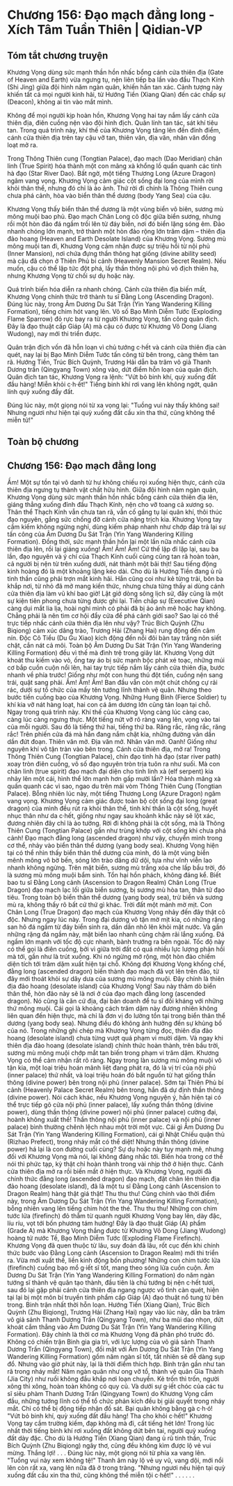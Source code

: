 # Chương 156: Đạo mạch đằng long - Xích Tâm Tuần Thiên | Qidian-VP

## Tóm tắt chương truyện

Khương Vọng dùng sức mạnh thần hồn nhấc bổng cánh cửa thiên địa (Gate of Heaven and Earth) vừa ngưng tụ, nện liên tiếp ba lần vào đầu Thạch Kính (Shi Jing) giữa đội hình năm ngàn quân, khiến hắn tan xác. Cảnh tượng này khiến tất cả mọi người kinh hãi, từ Hướng Tiền (Xiang Qian) đến các chấp sự (Deacon), không ai tin vào mắt mình.

Không để mọi người kịp hoàn hồn, Khương Vọng hai tay nắm lấy cánh cửa thiên địa, điên cuồng nện vào đội hình địch. Quân lính tan tác, sát khí tiêu tan. Trong quá trình này, khí thế của Khương Vọng tăng lên đến đỉnh điểm, cánh cửa thiên địa trên tay cậu vỡ tan, thiên văn, địa văn, nhân văn đồng loạt mở ra.

Trong Thông Thiên cung (Tongtian Palace), đạo mạch (Dao Meridian) chân linh (True Spirit) hóa thành một con mãng xà khổng lồ quấn quanh các tinh hà đạo (Star River Dao). Bất ngờ, một tiếng Thương Long (Azure Dragon) ngâm vang vọng. Khương Vọng cảm giác cột sống đại long của mình rời khỏi thân thể, nhưng đó chỉ là ảo ảnh. Thứ rời đi chính là Thông Thiên cung chưa phá cảnh, hòa vào biển thân thể dương (body Yang Sea) của cậu.

Khương Vọng thấy biển thân thể dương là một vùng biển vô biên, sương mù mông muội bao phủ. Đạo mạch Chân Long cô độc giữa biển sương, nhưng rồi một hòn đảo đá ngầm trồi lên từ đáy biển, nơi đó biển lặng sóng êm. Đảo nhanh chóng lớn mạnh, trở thành một hòn đảo rộng lớn trăm dặm – thiên địa đảo hoang (Heaven and Earth Desolate Island) của Khương Vọng. Sương mù mông muội tan đi, Khương Vọng cảm nhận được sự triệu hồi từ nội phủ (Inner Mansion), nơi chứa đựng thần thông hạt giống (divine ability seed) mà cậu đã chọn ở Thiên Phủ bí cảnh (Heavenly Mansion Secret Realm). Nếu muốn, cậu có thể lập tức đột phá, lấy thần thông nội phủ vô địch thiên hạ, nhưng Khương Vọng từ chối sự dụ hoặc này.

Quá trình biến hóa diễn ra nhanh chóng. Cánh cửa thiên địa biến mất, Khương Vọng chính thức trở thành tu sĩ Đằng Long (Ascending Dragon). Đúng lúc này, trong Âm Dương Du Sát Trận (Yin Yang Wandering Killing Formation), tiếng chim hót vang lên. Vô số Bạo Minh Diễm Tước (Exploding Flame Sparrow) đỏ rực bay ra từ người Khương Vọng, tấn công quân địch. Đây là đạo thuật cấp Giáp (A) mà cậu có được từ Khương Vô Dong (Jiang Wudong), nay mới thi triển được.

Quân trận địch vốn đã hỗn loạn vì chủ tướng c·hết và cánh cửa thiên địa càn quét, nay lại bị Bạo Minh Diễm Tước tấn công từ bên trong, càng thêm tan rã. Hướng Tiền, Trúc Bích Quỳnh, Trương Hải dẫn ba trăm võ giả Thanh Dương trấn (Qingyang Town) xông vào, dứt điểm hỗn loạn của quân địch. Quân địch tan tác, Khương Vọng ra lệnh: "Vứt bỏ binh khí, quỳ xuống đất đầu hàng! Miễn khỏi c·h·ết!" Tiếng binh khí rơi vang lên không ngớt, quân lính quỳ xuống đầy đất.

Đúng lúc này, một giọng nói từ xa vọng lại: "Tuồng vui này thấy không sai! Nhưng ngươi như hiện tại quỳ xuống đất cầu xin tha thứ, cũng không thể miễn tử!"

## Toàn bộ chương

## Chương 156: Đạo mạch đằng long

Ầm!
Một sự tồn tại vô danh từ hư không chiếu rọi xuống hiện thực, cánh cửa thiên địa ngưng tụ thành vật chất hữu hình.
Giữa đội hình năm ngàn quân, Khương Vọng dùng sức mạnh thần hồn nhấc bổng cánh cửa thiên địa lên, giáng thẳng xuống đỉnh đầu Thạch Kính, nện cho vỡ toang cả xương sọ.
Thân thể Thạch Kính vẫn chưa tan rã, vẫn cố gắng tụ lại quân khí, thôi thúc đạo nguyên, gắng sức chống đỡ cánh cửa nặng trịch kia.
Khương Vọng tay cầm kiếm không ngừng nghỉ, dùng kiếm pháp nhanh như chớp đáp trả lại sự tấn công của Âm Dương Du Sát Trận (Yin Yang Wandering Killing Formation).
Đồng thời, sức mạnh thần hồn lại một lần nữa nhấc cánh cửa thiên địa lên, rồi lại giáng xuống!
Ầm! Ầm! Ầm!
Cứ thế lặp đi lặp lại, sau ba lần, đạo nguyên và ý chí của Thạch Kính cuối cùng cũng tan rã hoàn toàn, cả người bị nện từ trên xuống dưới, nát thành một bãi thịt!
Sau tiếng động kinh hoàng đó là một khoảng lặng kéo dài.
Cho dù là Hướng Tiền đang ủ rũ tinh thần cũng phải trợn mắt kinh hãi.
Hắn cũng coi như kẻ từng trải, bôn ba khắp nơi, từ nhỏ đã mở mang kiến thức, nhưng chưa từng thấy ai dùng cánh cửa thiên địa làm vũ khí bao giờ!
Lật giở dòng sông lịch sử, đây cũng là một sự kiện tiên phong chưa từng được ghi lại.
Tiền chấp sự (Executive Qian) càng dụi mắt lia lịa, hoài nghi mình có phải đã bị ảo ảnh mê hoặc hay không. Chẳng phải là nên tìm cơ hội đẩy cửa để phá cảnh giới sao? Sao lại có thể trực tiếp nhấc cánh cửa thiên địa lên như vậy?
Trúc Bích Quỳnh (Zhu Biqiong) cảm xúc dâng trào, Trương Hải (Zhang Hai) rung động đến câm nín.
Độc Cô Tiểu (Du Gu Xiao) kích động đến nỗi đôi bàn tay trắng nõn siết chặt, cắn nát cả môi.
Toàn bộ Âm Dương Du Sát Trận (Yin Yang Wandering Killing Formation) đều vì thế mà đình trệ trong giây lát.
Khương Vọng dứt khoát thu kiếm vào vỏ, ống tay áo bị sức mạnh bộc phát xé toạc, những múi cơ bắp cuồn cuộn nổi lên, hai tay trực tiếp nắm lấy cánh cửa thiên địa, bước nhanh về phía trước!
Giống như một con hung thú đột tiến, cuồng nện sang trái, quật sang phải.
Ầm! Ầm! Ầm!
Ban đầu vẫn còn một chút chống cự rải rác, dưới sự tổ chức của mấy tên tướng lĩnh thành vệ quân.
Nhưng theo bước tiến cuồng bạo của Khương Vọng.
Những Hung Binh (Fierce Soldier) tụ khí kia vỡ nát hàng loạt, hai con cá âm dương lớn cũng tán loạn tại chỗ.
Ngay trong quá trình này.
Khí thế của Khương Vọng càng lúc càng cao, càng lúc càng ngưng thực.
Một tiếng nứt vỡ rõ ràng vang lên, vọng vào tai của mỗi người.
Sau đó là tiếng thứ hai, tiếng thứ ba.
Răng rắc, răng rắc, răng rắc!
Trên phiến cửa đá mà hắn đang nắm chặt kia, những đường vân dần dần đứt đoạn.
Thiên văn mở.
Địa văn mở.
Nhân văn mở.
Oanh!
Giống như nguyên khí vô tận tràn vào bên trong.
Cánh cửa thiên địa, mở ra!
Trong Thông Thiên Cung (Tongtian Palace), chín đạo tinh hà đạo (star river path) xoay tròn điên cuồng, vô số đạo nguyên tròn trịa tuôn ra như suối. Mà con chân linh (true spirit) đạo mạch đại diện cho tinh linh xà (elf serpent) kia nhảy lên một cái, hình thể lớn mạnh hơn gấp mười lần? Hóa thành mãng xà quấn quanh các vì sao, ngao du trên mái vòm Thông Thiên Cung (Tongtian Palace).
Bỗng nhiên lúc này, một tiếng Thương Long (Azure Dragon) ngâm vang vọng.
Khương Vọng cảm giác được toàn bộ cột sống đại long (great dragon) của mình đều rút ra khỏi thân thể, tinh khí thần là cột sống, huyết nhục thân như da c·hết, giống như ngay sau khoảnh khắc này sẽ lột xác, đương nhiên đây chỉ là ảo tưởng.
Rời đi không phải là cột sống, mà là Thông Thiên Cung (Tongtian Palace) gần như trùng khớp với cột sống khi chưa phá cảnh!
Đạo mạch đằng long (ascended dragon) như vậy, chuyển mình trong cơ thể, nhảy vào biển thân thể dương (yang body sea).
Khương Vọng hiện tại có thể nhìn thấy biển thân thể dương của mình, đó là một vùng biển mênh mông vô bờ bến, sóng lớn trào dâng dữ dội, tựa như vĩnh viễn lao nhanh không ngừng.
Trên mặt biển, sương mù trắng xóa che lấp bầu trời, đó là sương mù mông muội bẩm sinh. Tổn hại hồn phách, không đáng kể. Biết bao tu sĩ Đằng Long cảnh (Ascension to Dragon Realm) Chân Long (True Dragon) đạo mạch lạc lối giữa biển sương, bị sương mù hòa tan, thân tử đạo tiêu.
Trong toàn bộ biển thân thể dương (yang body sea), trừ biển và sương mù ra, không thấy rõ bất cứ thứ gì khác.
Trời đất một mảnh mờ mịt.
Con Chân Long (True Dragon) đạo mạch của Khương Vọng nhảy đến đây thật cô độc.
Nhưng ngay lúc này.
Trong đại dương vô tận mờ mịt kia, có những rặng san hô đá ngầm từ đáy biển sinh ra, dần dần nhô lên khỏi mặt nước.
Và gần những rặng đá ngầm này, mặt biển lao nhanh cũng chậm rãi lắng xuống.
Đá ngầm lớn mạnh với tốc độ cực nhanh, bành trướng ra bên ngoài.
Tốc độ này có thể gọi là điên cuồng, bởi vì giữa trời đất có quá nhiều lực lượng phản hồi mà tới, gần như là trút xuống.
Khi nó ngừng mở rộng, một hòn đảo chiếm diện tích tới trăm dặm xuất hiện tại chỗ.
Không đợi Khương Vọng khống chế, đằng long (ascended dragon) biến thành đạo mạch đã vọt lên trên đảo, từ đây mới thoát khỏi sự dây dưa của sương mù mông muội.
Đây chính là thiên địa đảo hoang (desolate island) của Khương Vọng!
Sau này thăm dò biển thân thể, hòn đảo này sẽ là nơi ở của đạo mạch đằng long (ascended dragon). Nó cũng là căn cứ địa, đại bản doanh để tu sĩ đối kháng với những thứ mông muội.
Cái gọi là khoảng cách trăm dặm này đương nhiên không liên quan đến hiện thực, mà chỉ là đơn vị đo lường tồn tại trong biển thân thể dương (yang body sea). Nhưng điều đó không ảnh hưởng đến sự khủng bố của nó.
Trong những ghi chép mà Khương Vọng từng đọc, thiên địa đảo hoang (desolate island) chưa từng vượt quá phạm vi mười dặm.
Và ngay khi thiên địa đảo hoang (desolate island) chính thức hoàn thành, trên bầu trời, sương mù mông muội chớp mắt tan biến trong phạm vi trăm dặm.
Khương Vọng có thể cảm nhận rất rõ ràng.
Ngay trong làn sương mù mông muội vô tận kia, một loại triệu hoán mãnh liệt đang phát ra, đó là vị trí của nội phủ (inner palace) thứ nhất, và loại triệu hoán đó bắt nguồn từ hạt giống thần thông (divine power) bên trong nội phủ (inner palace).
Sớm tại Thiên Phủ bí cảnh (Heavenly Palace Secret Realm) bên trong, hắn đã dự định thần thông (divine power).
Nói cách khác, nếu Khương Vọng nguyện ý, hắn hiện tại có thể trực tiếp gõ cửa nội phủ (inner palace), lấy xuống thần thông (divine power), dùng thần thông (divine power) nội phủ (inner palace) cường đại, hoành không xuất thế!
Thần thông nội phủ (inner palace) và nội phủ (inner palace) bình thường chênh lệch nhau một trời một vực. Cái gì Âm Dương Du Sát Trận (Yin Yang Wandering Killing Formation), cái gì Nhật Chiếu quận thủ (Rizhao Prefect), trong nháy mắt có thể diệt!
Nhưng thần thông (divine power) há lại là con đường cuối cùng?
Sự dụ hoặc này tuy mạnh mẽ, nhưng đối với Khương Vọng mà nói, lại không đáng nhắc tới.
Biến hóa trong cơ thể nói thì phức tạp, kỳ thật chỉ hoàn thành trong vài nhịp thở ở hiện thực.
Cánh cửa thiên địa mở ra rồi biến mất ở hiện thực. Và Khương Vọng, người đã chính thức đằng long (ascended dragon) đạo mạch, đặt chân lên thiên địa đảo hoang (desolate island), đã là một tu sĩ Đằng Long cảnh (Ascension to Dragon Realm) hàng thật giá thật!
Thu thu thu!
Cũng chính vào thời điểm này, trong Âm Dương Du Sát Trận (Yin Yang Wandering Killing Formation), bỗng nhiên vang lên tiếng chim hót the thé.
Thu thu thu!
Những con chim tước lửa (firefinch) đỏ thẫm từ quanh người Khương Vọng bay lên, dày đặc, líu ríu, vọt tới bốn phương tám hướng!
Đây là đạo thuật Giáp (A) phẩm (Grade A) mà Khương Vọng thắng được từ Khương Vô Dong (Jiang Wudong) hoàng tử nước Tề, Bạo Minh Diễm Tước (Exploding Flame Firefinch).
Khương Vọng đã quen thuộc từ lâu, suy đoán đã lâu, rốt cục đến khi chính thức bước vào Đằng Long cảnh (Ascension to Dragon Realm) mới thi triển ra.
Vừa mới xuất thế, liền kinh động bốn phương!
Những con chim tước lửa (firefinch) cuồng bạo mổ g·iết sĩ tốt, mang theo sóng lửa cuồn cuộn.
Âm Dương Du Sát Trận (Yin Yang Wandering Killing Formation) do năm ngàn tướng sĩ thành vệ quân tạo thành, đầu tiên là chủ tướng bị nện c·hết tươi, sau đó lại gặp phải cánh cửa thiên địa ngang ngược vô tình càn quét, hiện tại lại bị một môn bí truyền tinh phẩm cấp Giáp (A) đạo thuật nổ tung từ bên trong.
Binh trận nhất thời hỗn loạn.
Hướng Tiền (Xiang Qian), Trúc Bích Quỳnh (Zhu Biqiong), Trương Hải (Zhang Hai) ngay vào lúc này, dẫn ba trăm võ giả sảnh Thanh Dương Trấn (Qingyang Town), như ba mũi dao nhọn, dứt khoát cắm thẳng vào Âm Dương Du Sát Trận (Yin Yang Wandering Killing Formation). Đây chính là thời cơ mà Khương Vọng đã phân phó trước đó.
Không có chiến trận Binh gia gia trì, với lực lượng của võ giả sảnh Thanh Dương Trấn (Qingyang Town), đối mặt với Âm Dương Du Sát Trận (Yin Yang Wandering Killing Formation) gồm năm ngàn sĩ tốt, tất nhiên sẽ dễ dàng sụp đổ.
Nhưng vào giờ phút này, lại là thời điểm thích hợp.
Binh trận gần như tan rã trong nháy mắt!
Năm ngàn quân như ong vỡ tổ, thành vệ quân Gia Thành (Jia City) như ruồi không đầu khắp nơi loạn chuyển. Kẻ trốn thì trốn, người xông thì xông, hoàn toàn không có quy củ.
Và dưới sự g·iết chóc của các tu sĩ siêu phàm Thanh Dương Trấn (Qingyang Town) do Khương Vọng cầm đầu, những tướng lĩnh có thể tổ chức phản kích đều bị giải quyết trong nháy mắt.
Chỉ có thể bị động tiếp nhận đồ sát.
Bại quân không bằng gà c·h·ó!
"Vứt bỏ binh khí, quỳ xuống đất đầu hàng! Tha cho khỏi c·hết!"
Khương Vọng tay cầm trường kiếm, đạp không mà đi, cất tiếng hét lớn!
Trong lúc nhất thời tiếng binh khí rơi xuống đất không dứt bên tai, người quỳ xuống đất dày đặc.
Cho dù là Hướng Tiền (Xiang Qian) đang ủ rũ tinh thần, Trúc Bích Quỳnh (Zhu Biqiong) ngây thơ, cũng đều không kìm được lộ vẻ vui mừng.
Thắng lợi!
. . .
Đúng lúc này, một giọng nói từ phía xa vang lên.
"Tuồng vui này xem không tệ!"
Thanh âm này lộ vẻ uy vũ, vang dội, mới nổi lên còn rất xa, vang lên nữa đã ở trong tràng.
"Nhưng ngươi nếu hiện tại quỳ xuống đất cầu xin tha thứ, cũng không thể miễn tội c·hết!"
. . .
. . .